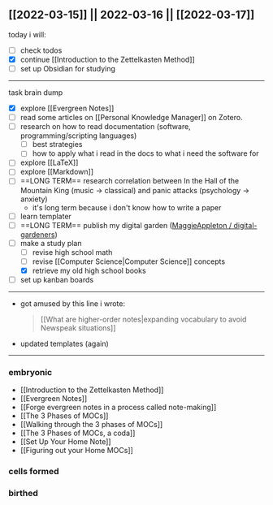 [[2022-03-15]] || 2022-03-16 || [[2022-03-17]]
---
today i will:
- [ ] check todos
- [x] continue [[Introduction to the Zettelkasten Method]]
- [ ] set up Obsidian for studying
---
task brain dump
- [x] explore [[Evergreen Notes]]
- [ ] read some articles on [[Personal Knowledge Manager]] on Zotero.
- [ ] research on how to read documentation (software, programming/scripting languages)
	- [ ] best strategies
	- [ ] how to apply what i read in the docs to what i need the software for
- [ ] explore [[LaTeX]]
- [ ] explore [[Markdown]]
- [ ] ==LONG TERM== research correlation between In the Hall of the Mountain King (music -> classical) and panic attacks (psychology -> anxiety)
	- it's long term because i don't know how to write a paper
- [ ] learn templater
- [ ] ==LONG TERM== publish my digital garden ([MaggieAppleton / digital-gardeners](https://github.com/MaggieAppleton/digital-gardeners))
- [ ] make a study plan
	- [ ] revise high school math
	- [ ] revise [[Computer Science|Computer Science]] concepts
	- [x] retrieve my old high school books
- [ ] set up kanban boards
---
- got amused by this line i wrote:
	>[[What are higher-order notes|expanding vocabulary to avoid Newspeak situations]]
- updated templates (again)
---

### embryonic
- [[Introduction to the Zettelkasten Method]]
- [[Evergreen Notes]]
- [[Forge evergreen notes in a process called note-making]]
- [[The 3 Phases of MOCs]]
- [[Walking through the 3 phases of MOCs]]
- [[The 3 Phases of MOCs, a coda]]
- [[Set Up Your Home Note]]
- [[Figuring out your Home MOCs]]
 
### cells formed

### birthed